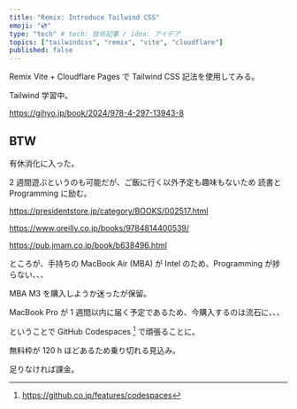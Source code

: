 ```yaml
---
title: "Remix: Introduce Tailwind CSS"
emoji: "💿"
type: "tech" # tech: 技術記事 / idea: アイデア
topics: ["tailwindcss", "remix", "vite", "cloudflare"]
published: false
---
```

Remix Vite + Cloudflare Pages で Tailwind CSS 記法を使用してみる。

Tailwind 学習中。

https://gihyo.jp/book/2024/978-4-297-13943-8

## BTW
有休消化に入った。

2 週間遊ぶというのも可能だが、ご飯に行く以外予定も趣味もないため 読書と Programming に励む。

https://presidentstore.jp/category/BOOKS/002517.html

https://www.oreilly.co.jp/books/9784814400539/

https://pub.jmam.co.jp/book/b638496.html

ところが、手持ちの MacBook Air (MBA) が Intel のため、Programming が捗らない、、、

MBA M3 を購入しようか迷ったが保留。

MacBook Pro が 1 週間以内に届く予定であるため、今購入するのは流石に、、、

ということで GitHub Codespaces [^1] で頑張ることに。

無料枠が 120 h ほどあるため乗り切れる見込み。

足りなければ課金。

[^1]: https://github.co.jp/features/codespaces
